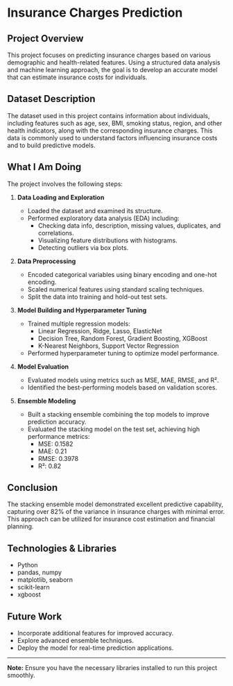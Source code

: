 # Insurance Charges Prediction

## Project Overview
This project focuses on predicting insurance charges based on various demographic and health-related features. Using a structured data analysis and machine learning approach, the goal is to develop an accurate model that can estimate insurance costs for individuals.

## Dataset Description
The dataset used in this project contains information about individuals, including features such as age, sex, BMI, smoking status, region, and other health indicators, along with the corresponding insurance charges. This data is commonly used to understand factors influencing insurance costs and to build predictive models.

## What I Am Doing
The project involves the following steps:

1. **Data Loading and Exploration**
   - Loaded the dataset and examined its structure.
   - Performed exploratory data analysis (EDA) including:
     - Checking data info, description, missing values, duplicates, and correlations.
     - Visualizing feature distributions with histograms.
     - Detecting outliers via box plots.

2. **Data Preprocessing**
   - Encoded categorical variables using binary encoding and one-hot encoding.
   - Scaled numerical features using standard scaling techniques.
   - Split the data into training and hold-out test sets.

3. **Model Building and Hyperparameter Tuning**
   - Trained multiple regression models:
     - Linear Regression, Ridge, Lasso, ElasticNet
     - Decision Tree, Random Forest, Gradient Boosting, XGBoost
     - K-Nearest Neighbors, Support Vector Regression
   - Performed hyperparameter tuning to optimize model performance.

4. **Model Evaluation**
   - Evaluated models using metrics such as MSE, MAE, RMSE, and R².
   - Identified the best-performing models based on validation scores.

5. **Ensemble Modeling**
   - Built a stacking ensemble combining the top models to improve prediction accuracy.
   - Evaluated the stacking model on the test set, achieving high performance metrics:
     - MSE: 0.1582
     - MAE: 0.21
     - RMSE: 0.3978
     - R²: 0.82

## Conclusion
The stacking ensemble model demonstrated excellent predictive capability, capturing over 82% of the variance in insurance charges with minimal error. This approach can be utilized for insurance cost estimation and financial planning.

## Technologies & Libraries
- Python
- pandas, numpy
- matplotlib, seaborn
- scikit-learn
- xgboost

## Future Work
- Incorporate additional features for improved accuracy.
- Explore advanced ensemble techniques.
- Deploy the model for real-time prediction applications.

---

**Note:** Ensure you have the necessary libraries installed to run this project smoothly.

